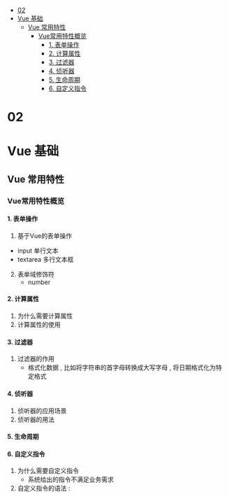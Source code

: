 - [02](#02)
- [Vue 基础](#vue-基础)
  - [Vue 常用特性](#vue-常用特性)
    - [Vue常用特性概览](#vue常用特性概览)
      - [1. 表单操作](#1-表单操作)
      - [2. 计算属性](#2-计算属性)
      - [3. 过滤器](#3-过滤器)
      - [4. 侦听器](#4-侦听器)
      - [5. 生命周期](#5-生命周期)
      - [6. 自定义指令](#6-自定义指令)


# 02 

# Vue 基础

## Vue 常用特性

### Vue常用特性概览

#### 1. 表单操作

1. 基于Vue的表单操作

- input 单行文本
- textarea 多行文本框

2. 表单域修饰符
   - number

#### 2. 计算属性
1. 为什么需要计算属性
2. 计算属性的使用

#### 3. 过滤器
1. 过滤器的作用
   - 格式化数据 , 比如将字符串的首字母转换成大写字母 , 将日期格式化为特定格式

#### 4. 侦听器

1. 侦听器的应用场景
2. 侦听器的用法


#### 5. 生命周期

#### 6. 自定义指令

1. 为什么需要自定义指令
   - 系统给出的指令不满足业务需求
2. 自定义指令的语法 : 

